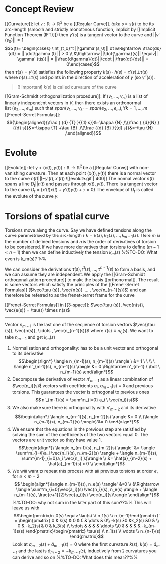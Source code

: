 # Concept Review 
[[Curvature]]: let $\gamma: \mathbb{R} \rightarrow \mathbb{R}^2$ be a [[Regular Curve]]. 
	*take* $s= s(t)$ to be its arc-length (smooth and strictly monotonous function, implicit by [[Implicit Function Theorem (IFT)]])
	then $\gamma'(s)$ is a tangent vector to the curve and $||\gamma'(s_0)||=1$ $$S(t)= \begin{cases} \int_{t_0}^t ||\gamma'(s_0)|| dt &\Rightarrow \frac{ds}{dt} = || \dot\gamma (t) || > 0 \\ &\Rightarrow ||\dot{\gamma}(s)|| \equiv|| \gamma' (t(s))|| = ||\frac{d\gamma}{dt}||\cdot ||\frac{dt}{ds}|| = 0\end{cases}$$
	then $\tau(s) = \gamma'(s)$ satisfies the following property $k(s) \cdot h(s) = \tau ' (s) \bot \tau (s)$ where $n(s) \bot \tau(s)$ and points in the direction of acceleration of $\gamma$ (so $\gamma''(s)$). 

>[! important] $k(s)$ is called curvature of the curve

[[Gram-Schmidt orthogonalization procedure]]:  If $(v_1,…,v_m)$ is a list of linearly independent vectors in $V$, then there exists an orthonormal list $(e_2,…,e_m)$ such that $span(v_1,…,v_k)=span(e_2,…,e_m),\forall k = 1, ... , m$
[[Frenet-Serret Formulas]]: $${\begin{aligned}{\frac { {d} {T} }{{d} s}}&=\kappa {N} ,\\{\frac { {d}{N} }{{d} s}}&=-\kappa {T} +\tau {B} ,\\{\frac {{d} {B} }{{d} s}}&=-\tau {N} ,\end{aligned}}$$

# Evolute
[[Evolute]]: let $\gamma = (x(t), y(t)): \mathbb{R} \rightarrow \mathbb{R}^2$ be a [[Regular Curve]] with non-vanishing curvature. Then at each point $(x(t), y(t))$ there is a normal vector to the curve $n(t) || (-y'(t), x'(t))$ 
![[evolute.gif | 400]]
The normal vector $n(t)$ spans a line $D_t || n(t)$ and passes through $x(t), y(t)$. There is a tangent vector to the curve $D_t = \{x'(t)x(t) + y'(t)y(t) + c = 0\}$ 
The envelope of $D_t$ is called the evolute of the curve $\gamma$. 

# Torsions of spatial curve
Torsions move along the curve. 
Say we have defined tensions along the curve parametrised by the arc-length $s$ $k = k(s), k_2(s), ... , k_{m-1} (s)$. Here $m$ is the number of defined tensions and $n$ is the order of derivatives of torsion to be considered. If we have more derivatives than torsions to define ($m-1 < n-1$) then we can define inductively the tension $k_m (s)$ %%TO-DO: What even is k_m(s)? %%

We can consider the derivations $\tau (s), \tau^1 (s), ... , \tau^{n-1}(s)$ to form a basis, and we can assume they are independent. We apply the [[Gram-Schmidt orthogonalization procedure]] to make the basis [[orthonormal]]. The result is some vectors which satisfy the principles of the [[Frenet-Serret Formulas]] ($\vec{\tau (s)}, \vec{n(s)}, ... , \vec{n_{n-1}(s)}$) and can therefore be referred to as the frenet-serret frame for the curve 

[[Frenet-Serret Formulas]] in [[3-space]]:  $\vec{\tau (s)}, \vec{n(s)}, \vec{e(s)} = \tau(s) \times n(s)$ 

- - -

Vector $n_{m-1}$ is the last one of the sequence of torsion vectors $\vec{\tau (s)}, \vec{n(s)}, \cdots , \vec{n_{n-1}(s)}$ where  $\tau(s) \equiv n_0(s)$. We want to take $n_{m-1}$ and get $k_m(s)$ 

1. Normalisation and orthogonality: has to be a unit vector and orthogonal to its derivative
$$\begin{align*}  \langle n_{m-1}(s), n_{m-1}(s) \rangle \ &= 1 \ \  \\ \ \langle n'_{m-1}(s), n_{m-1}(s) \rangle &= 0 \Rightarrow n'_{m-1} \ \bot \ n_{m-1}(s) \end{align*}$$
2.  Decompose the derivative of vector $n'_{m-1}$ as a linear combination of $\vec{n_i}​​(s)$ vectors with coefficients $a_i$, $a_{m-1}(s) \equiv 0$ and previous torsions. This guarantees the vector is orthogonal to previous ones
$$ n'_{m-1}(s) = \sum^m_{i=0} a_i \ \vec{n_i}(s)$$
3. We also make sure there is orthogonality with $n'_{m-2}$ and its derivative
$$\begin{align*} \langle n_{m-1}(s), n_{m-2}(s) \rangle &= 0 \\ (\langle n_{m-1}(s), n_{m-2}(s) \rangle)'&= 0 \end{align*}$$
4. We ensure that the equations in the previous step are satisfied by solving the sum of the coefficients of the two vectors equal 0. The vectors are unit vector so they have value 1.  $$\begin{align*}\ \langle n_{m-1}(s), n_{m-2}(s) \rangle' &= \langle \sum^m_{i=0}a_i \vec{n_i}(s), n_{m-2}(s) \rangle +  \langle n_{m-1}(s), \sum^{m-1}_{i=0}a_i \vec{n_i}(s)\rangle \\ &= \hat{a}_{m-2}(s) + \hat{a}_{m-1}(s) = 0 \\ \end{align*}$$
5. We will want to repeat this process with all previous torsions at order $e$, for $e < m-2$ $$ \begin{align*}\langle n_{m-1}(s), n_e(s) \rangle' &=0  \\ &\Rightarrow \langle \sum^m_{i=0}\vec{a_i}(s) \vec{n_i}(s), n_e(s) \rangle + \langle n_{m-1}(s), \frac{e+1}{2}\vec{a_i}(s) \vec{n_i}(s)\rangle  \end{align*}$$ %%TO-DO: why not sum in the later part of this sum??%%
This will leave us with 
$$\begin{pmatrix}n_0(s) \equiv \tau(s) \\ n_1(s) \\ n_{m-1}\end{pmatrix}' = \begin{pmatrix} 0 & k(s) & 0 & 0 & \dots & 0\\ -k(s) &0 &k_2(s) &0 & \\ 0 & -k_2(s) & 0 & k_3(s) \\ \vdots &  &  & & \ddots \\0 & & & & & -k_{m-1}s(s) \end{pmatrix}\begin{pmatrix} \tau(s) \\ n_1(s) \\ \vdots \\ n_{n-1}(s) \end{pmatrix}$$
Look at $a_{m-2}(s) + \hat{a}_{m-1}(s)=0$ where the first curvature $k(s)$, $k(s) = \hat{a}_{m-1}$ and the last is $\hat{a}_{m-2}= -k_{m-1}(s)$, inductively from 2 curvatures you can derive and so on
%%TO-DO: What does this mean??%%
